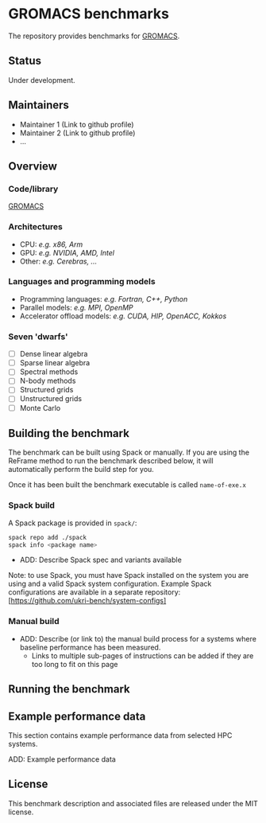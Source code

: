 # GROMACS benchmarks

The repository provides benchmarks for [GROMACS](https://www.gromacs.org/).

## Status

Under development.

## Maintainers

- Maintainer 1 (Link to github profile)
- Maintainer 2 (Link to github profile)
- ...

## Overview

### Code/library

[GROMACS](https://www.gromacs.org/)

### Architectures

- CPU: *e.g. x86, Arm*
- GPU: *e.g. NVIDIA, AMD, Intel*
- Other: *e.g. Cerebras, ...*

### Languages and programming models

- Programming languages: *e.g. Fortran, C++, Python*
- Parallel models: *e.g. MPI, OpenMP*
- Accelerator offload models: *e.g. CUDA, HIP, OpenACC, Kokkos*

### Seven 'dwarfs'

- [ ] Dense linear algebra
- [ ] Sparse linear algebra
- [ ] Spectral methods
- [ ] N-body methods
- [ ] Structured grids
- [ ] Unstructured grids
- [ ] Monte Carlo

## Building the benchmark

The benchmark can be built using Spack or manually. If you are using the
ReFrame method to run the benchmark described below, it will automatically
perform the build step for you.

Once it has been built the benchmark executable is called `name-of-exe.x`

### Spack build

A Spack package is provided in `spack/`:

```bash
spack repo add ./spack
spack info <package name>
```
- ADD: Describe Spack spec and variants available

Note: to use Spack, you must have Spack installed on the system you are using and
a valid Spack system configuration. Example Spack configurations are available
in a separate repository: [https://github.com/ukri-bench/system-configs]

### Manual build

- ADD: Describe (or link to) the manual build process for a systems where
  baseline performance has been measured.
  - Links to multiple sub-pages of instructions can be added if they are
    too long to fit on this page

## Running the benchmark

## Example performance data

This section contains example performance data from selected HPC systems.

ADD: Example performance data

## License

This benchmark description and associated files are released under the MIT license.
